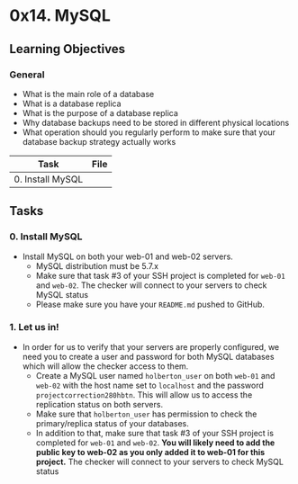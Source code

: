 # 0x14. MySQL
## Learning Objectives

### General

* What is the main role of a database
* What is a database replica
* What is the purpose of a database replica
* Why database backups need to be stored in different physical locations
* What operation should you regularly perform to make sure that your database backup strategy actually works

| Task | File |
| ---- | ---- |
| 0. Install MySQL |

## Tasks
### 0. Install MySQL
* Install MySQL on both your web-01 and web-02 servers.
    * MySQL distribution must be 5.7.x
    * Make sure that task #3 of your SSH project is completed for `web-01` and `web-02`. The checker will connect to your servers to check MySQL status
    * Please make sure you have your `README.md` pushed to GitHub.
### 1. Let us in!
* In order for us to verify that your servers are properly configured, we need you to create a user and password for both MySQL databases which will allow the checker access to them.
    * Create a MySQL user named `holberton_user` on both `web-01` and `web-02` with the host name set to `localhost` and the password `projectcorrection280hbtn`. This will allow us to access the replication status on both servers.
    * Make sure that `holberton_user` has permission to check the primary/replica status of your databases.
    * In addition to that, make sure that task #3 of your SSH project is completed for `web-01` and `web-02`. **You will likely need to add the public key to web-02 as you only added it to web-01 for this project.** The checker will connect to your servers to check MySQL status
